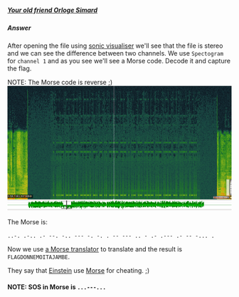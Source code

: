 ##### [Your old friend Orloge Simard](http://ringzer0team.com/challenges/106)
##### Answer

After opening the file using [sonic visualiser](http://www.sonicvisualiser.org/) we'll see that the file is stereo and we can see the difference between two channels. We use `Spectogram` for `channel 1` and as you see we'll see a Morse code. Decode it and capture the flag.

NOTE: The Morse code is reverse ;)  
![pic](flag.png)  

The Morse is:  
```
..-. .-.. .- --. -.. --- -. -. . -- --- .. - .- .--- .- -- -... .
```
Now we use [a Morse translator](http://morsecode.scphillips.com/translator.html) to translate and the result is `FLAGDONNEMOITAJAMBE`.  

They say that [Einstein](http://en.wikipedia.org/wiki/Albert_Einstein) use [Morse](http://en.wikipedia.org/wiki/Morse_code) for cheating. ;)  



#### NOTE: SOS in Morse is `...---...`
